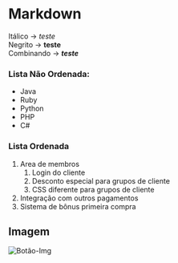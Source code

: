 # Markdown

Itálico     -> *teste*</br>
Negrito     -> **teste**</br>
Combinando  -> _**teste**_</br>


### Lista Não Ordenada:
* Java
* Ruby
* Python
* PHP
* C#

### Lista Ordenada
1. Area de membros
    1. Login do cliente
    2. Desconto especial para grupos de cliente
    3. CSS diferente para grupos de cliente
2. Integração com outros pagamentos
3. Sistema de bônus primeira compra


## Imagem

![Botão-Img](https://img.shields.io/badge/Telegram-2CA5E0?style=for-the-badge&logo=telegram&logoColor=white)